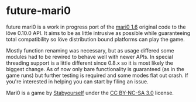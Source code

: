 # future-mari0
future mari0 is a work in progress port of the [mari0 1.6](http://stabyourself.net/mari0/) original code to the löve 0.10.0 API. It aims to be as little intrusive as possible while guaranteeing total compatibility so löve distribution bound platforms can play the game.

Mostly function renaming was necessary, but as usage differed some modules had to be rewired to behave well with newer APIs. In special threading support is a little different since 0.8.x so it is most likely the biggest change. As of now only bare functionality is guaranteed (as in the game runs) but further testing is required and some modes flat out crash. If you're interested in helping you can start by filing an issue.

Mari0 is a game by [Stabyourself](http://stabyourself.net/) under the [CC BY-NC-SA 3.0](http://creativecommons.org/licenses/by-nc-sa/3.0/) license.

